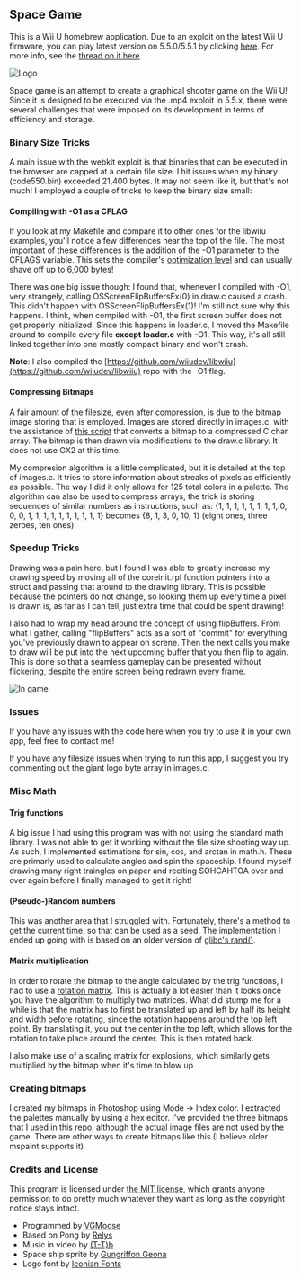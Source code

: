 ## Space Game
This is a Wii U homebrew application. Due to an exploit on the latest Wii U firmware, you can play latest version on 5.5.0/5.5.1 by clicking [here](http://wiiu.vgmoose.com/space.mp4). For more info, see the [thread on it here](https://gbatemp.net/threads/release-space-game.414342/).

![Logo](http://vgmoose.com/posts/24261201%20-%20[release]%20Space%20Game!%20(for%20Wii%20U).post/title.png)

Space game is an attempt to create a graphical shooter game on the Wii U! Since it is designed to be executed via the .mp4 exploit in 5.5.x, there were several challenges that were imposed on its development in terms of efficiency and storage.

### Binary Size Tricks
A main issue with the webkit exploit is that binaries that can be executed in the browser are capped at a certain file size. I hit issues when my binary (code550.bin) exceeded 21,400 bytes. It may not seem like it, but that's not much! I employed a couple of tricks to keep the binary size small:

#### Compiling with -O1 as a CFLAG
If you look at my Makefile and compare it to other ones for the libwiiu examples, you'll notice a few differences near the top of the file. The most important of these differences is the addition of the -O1 parameter to the CFLAGS variable. This sets the compiler's [optimization level](http://www.rapidtables.com/code/linux/gcc/gcc-o.htm) and can usually shave off up to 6,000 bytes! 

There was one big issue though: I found that, whenever I compiled with -O1, very strangely, calling OSScreenFlipBuffersEx(0) in draw.c caused a crash. This didn't happen with OSScreenFlipBuffersEx(1)! I'm still not sure why this happens. I think, when compiled with -O1, the first screen buffer does not get properly initialized. Since this happens in loader.c, I moved the Makefile around to compile every file **except loader.c** with -O1. This way, it's all still linked together into one mostly compact binary and won't crash.

**Note**: I also compiled the [https://github.com/wiiudev/libwiiu](https://github.com/wiiudev/libwiiu) repo with the -O1 flag.

#### Compressing Bitmaps
A fair amount of the filesize, even after compression, is due to the bitmap image storing that is employed. Images are stored directly in images.c, with the assistance of [this script](https://gist.github.com/vgmoose/1a6810aacc46c28344ab) that converts a bitmap to a compressed C char array. The bitmap is then drawn via modifications to the draw.c library. It does not use GX2 at this time.

My compresion algorithm is a little complicated, but it is detailed at the top of images.c. It tries to store information about streaks of pixels as efficiently as possible. The way I did it only allows for 125 total colors in a palette. The algorithm can also be used to compress arrays, the trick is storing sequences of similar numbers as instructions, such as: {1, 1, 1, 1, 1, 1, 1, 1, 0, 0, 0, 1, 1, 1, 1, 1, 1, 1, 1, 1, 1} becomes {8, 1, 3, 0, 10, 1} (eight ones, three zeroes, ten ones).

### Speedup Tricks
Drawing was a pain here, but I found I was able to greatly increase my drawing speed by moving all of the coreinit.rpl function pointers into a struct and passing that around to the drawing library. This is possible because the pointers do not change, so looking them up every time a pixel is drawn is, as far as I can tell, just extra time that could be spent drawing!

I also had to wrap my head around the concept of using flipBuffers. From what I gather, calling "flipBuffers" acts as a sort of "commit" for everything you've previously drawn to appear on screne. Then the next calls you make to draw will be put into the next upcoming buffer that you then flip to again. This is done so that a seamless gameplay can be presented without flickering, despite the entire screen being redrawn every frame.

![In game](http://vgmoose.com/posts/24261201%20-%20[release]%20Space%20Game!%20(for%20Wii%20U).post/gameplay.png)


### Issues
If you have any issues with the code here when you try to use it in your own app, feel free to contact me!

If you have any filesize issues when trying to run this app, I suggest you try commenting out the giant logo byte array in images.c.

### Misc Math

#### Trig functions
A big issue I had using this program was with not using the standard math library. I was not able to get it working without the file size shooting way up. As such, I implemented estimations for sin, cos, and arctan in math.h. These are primarly used to calculate angles and spin the spaceship. I found myself drawing many right traingles on paper and reciting SOHCAHTOA over and over again before I finally managed to get it right!

#### (Pseudo-)Random numbers
This was another area that I struggled with. Fortunately, there's a method to get the current time, so that can be used as a seed. The implementation I ended up going with is based on an older version of [glibc's rand()](http://stackoverflow.com/questions/1026327/what-common-algorithms-are-used-for-cs-rand).

#### Matrix multiplication
In order to rotate the bitmap to the angle calculated by the trig functions, I had to use a [rotation matrix](https://en.wikipedia.org/wiki/Rotation_matrix). This is actually a lot easier than it looks once you have the algorithm to multiply two matrices. What did stump me for a while is that the matrix has to first be translated up and left by half its height and width before rotating, since the rotation happens around the top left point. By translating it, you put the center in the top left, which allows for the rotation to take place around the center. This is then rotated back.

I also make use of a scaling matrix for explosions, which similarly gets multiplied by the bitmap when it's time to blow up

### Creating bitmaps
I created my bitmaps in Photoshop using Mode -> Index color. I extracted the palettes manually by using a hex editor. I've provided the three bitmaps that I used in this repo, although the actual image files are not used by the game. There are other ways to create bitmaps like this (I believe older mspaint supports it)

### Credits and License
This program is licensed under [the MIT license](https://opensource.org/licenses/MIT), which grants anyone permission to do pretty much whatever they want as long as the copyright notice stays intact.
 - Programmed by [VGMoose](http://vgmoose.com)
 - Based on Pong by [Relys](https://github.com/Relys)
 - Music in video by [(T-T)b](https://t-tb.bandcamp.com/)
 - Space ship sprite by [Gungriffon Geona](http://shmups.system11.org/viewtopic.php?p=421436&sid=c7c9dc0b51eb40aa10bd77f724f45bb1#p421436)
 - Logo font by [Iconian Fonts](http://www.dafont.com/ozda.font) 	  				 	 	 	    		  	   		  	
